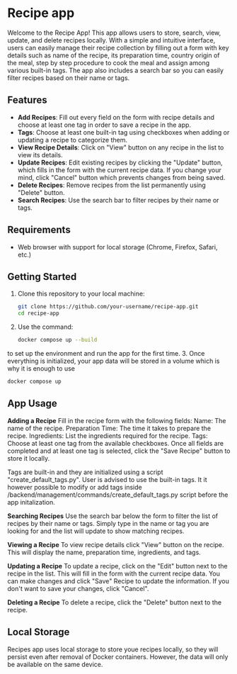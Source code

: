 # Recipe app

Welcome to the Recipe App! This app allows users to store, search, view, update, and delete recipes locally. With a simple and intuitive interface, users can easily manage their recipe collection by filling out a form with key details such as name of the recipe, its preparation time, country origin of the meal, step by step procedure to cook the meal and assign among various built-in tags. The app also includes a search bar so you can easily filter recipes based on their name or tags.

## Features

- **Add Recipes**: Fill out every field on the form with recipe details and choose at least one tag in order to save a recipe in the app.
- **Tags**: Choose at least one built-in tag using checkboxes when adding or updating a recipe to categorize them.
- **View Recipe Details**: Click on "View" button on any recipe in the list to view its details.
- **Update Recipes**: Edit existing recipes by clicking the "Update" button, which fills in the form with the current recipe data. If you change your mind, click "Cancel" button which prevents changes from being saved.
- **Delete Recipes**: Remove recipes from the list permanently using "Delete" button.
- **Search Recipes**: Use the search bar to filter recipes by their name or tags.

## Requirements

- Web browser with support for local storage (Chrome, Firefox, Safari, etc.)
  
## Getting Started

1. Clone this repository to your local machine:

   ```bash
   git clone https://github.com/your-username/recipe-app.git
   cd recipe-app
2. Use the command:

   ```bash
   docker compose up --build

to set up the environment and run the app for the first time. 
3. Once everything is initialized, your app data will be stored in a volume which is why it is enough to use
   ```bash
   docker compose up
   ```

## App Usage

**Adding a Recipe**
Fill in the recipe form with the following fields:
Name: The name of the recipe.
Preparation Time: The time it takes to prepare the recipe.
Ingredients: List the ingredients required for the recipe.
Tags: Choose at least one tag from the available checkboxes.
Once all fields are completed and at least one tag is selected, click the "Save Recipe" button to store it locally.

Tags are built-in and they are initialized using a script "create_default_tags.py". User is advised to use the built-in tags. It it however possible to modify or add tags inside /backend/management/commands/create_default_tags.py script before the app initalization.

**Searching Recipes**
Use the search bar below the form to filter the list of recipes by their name or tags. Simply type in the name or tag you are looking for and the list will update to show matching recipes.

**Viewing a Recipe**
To view recipe details click "View" button on the recipe. This will display the name, preparation time, ingredients, and tags.

**Updating a Recipe**
To update a recipe, click on the "Edit" button next to the recipe in the list. This will fill in the form with the current recipe data. You can make changes and click "Save" Recipe to update the information. If you don't want to save your changes, click "Cancel".

**Deleting a Recipe**
To delete a recipe, click the "Delete" button next to the recipe.

## Local Storage

Recipes app uses local storage to store youe recipes locally, so they will persist even after removal of Docker containers. However, the data will only be available on the same device.